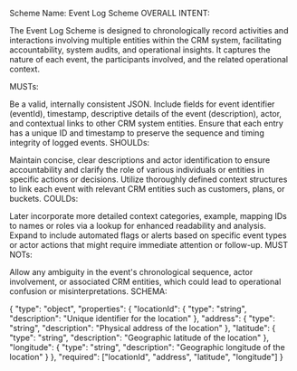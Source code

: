 Scheme Name: Event Log Scheme
OVERALL INTENT:

The Event Log Scheme is designed to chronologically record activities and interactions involving multiple entities within the CRM system, facilitating accountability, system audits, and operational insights. It captures the nature of each event, the participants involved, and the related operational context.

MUSTs:

Be a valid, internally consistent JSON.
Include fields for event identifier (eventId), timestamp, descriptive details of the event (description), actor, and contextual links to other CRM system entities.
Ensure that each entry has a unique ID and timestamp to preserve the sequence and timing integrity of logged events.
SHOULDs:

Maintain concise, clear descriptions and actor identification to ensure accountability and clarify the role of various individuals or entities in specific actions or decisions.
Utilize thoroughly defined context structures to link each event with relevant CRM entities such as customers, plans, or buckets.
COULDs:

Later incorporate more detailed context categories, example, mapping IDs to names or roles via a lookup for enhanced readability and analysis.
Expand to include automated flags or alerts based on specific event types or actor actions that might require immediate attention or follow-up.
MUST NOTs:

Allow any ambiguity in the event's chronological sequence, actor involvement, or associated CRM entities, which could lead to operational confusion or misinterpretations.
SCHEMA:

{
  "type": "object",
  "properties": {
    "locationId": {
      "type": "string",
      "description": "Unique identifier for the location"
    },
    "address": {
      "type": "string",
      "description": "Physical address of the location"
    },
    "latitude": {
      "type": "string",
      "description": "Geographic latitude of the location"
    },
    "longitude": {
      "type": "string",
      "description": "Geographic longitude of the location"
    }
  },
  "required": ["locationId", "address", "latitude", "longitude"]
}